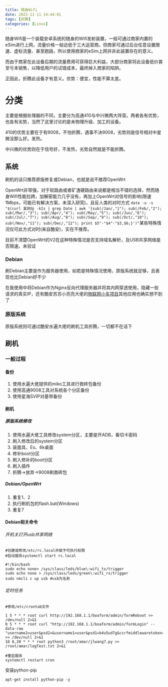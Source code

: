 ```yaml
---
title: 随身Wifi
date: 2022-11-11 14:44:01
tags: [折腾]
categories: [Linux]
---
```

随身Wifi是一个装载安卓系统的随身的Wifi发射装置，一般可通过商家内置的eSim进行上网，流量价格一般远低于三大运营商。但商家可通过后台任意设置限速、虚标流量、甚至跑路，所以使用商家的eSim上网并非此装置存在的意义。

而由于商家在此设备后期的流量费用可获得巨大利益，大部分商家将此设备低价甚至亏本销售，以降低用户的试错成本，最终掉入商家的陷阱。

正因此，折腾此设备才有意义。优势：便宜，性能不算太差。

# 分类

主要是根据处理器的不同，主要分为高通410与中兴微两大阵营。两者各有优势，也各有劣势，当然了这里讨论的是未物理升级、加工的设备。

410的优势主要在于有9008，不怕折腾，遇事不决9008，劣势则是信号相对中星微没那么好。发热。

中兴微的优势则在于信号好，不发热，劣势自然就是不能折腾。

## 系统

刷机的话只推荐原版修复或Debian，也就是说不推荐OpenWrt

OpenWrt非常强，对于软路由或者矿渣硬路由来说都是相当不错的选择，然而随身Wifi性能拉跨，加解密能力几乎没有，再加上OpenWrt对信号的影响(限速1Mbps，可能已有解决方案，未深入研究)，且反人类的对时方式 `date -u -s "$(curl 某网址 -kIs | grep Date | awk '{sub(/Jan/,"1"); sub(/Feb/,"2"); sub(/Mar/,"3"); sub(/Apr/,"4"); sub(/May/,"5"); sub(/Jun/,"6"); sub(/Jul/,"7"); sub(/Aug/,"8"); sub(/Sep/,"9"); sub(/Oct/,"10"); sub(/Nov/,"11"); sub(/Dec/,"12"); print $5"-"$4"-"$3,$6;}')"`某些特殊情况仅可此方式对时(来自酷安)，实在不推荐。

目前不清楚OpenWrt的V2在这种特殊情况是否支持域名解析，及USB共享网络是否限速。未验证

### Debian

刷Debian主要是作为服务器使用，如若是特殊情况使用，原版系统就足够，且表现也比Debian好不少

在我使用中将Debian作为Nginx反向代理服务器并将其内网穿透使用，隐藏一些请求的真实IP，还有酷安苏苏小亮亮大佬的[物联网小车项目](https://www.kancloud.cn/a813630449/ufi_car/2795165)其他应用也确实想不到了

### 原版系统

原版系统则可通过酷安水遍大佬的刷机工具折腾，一切都不在话下

## 刷机

### 一般过程

#### 备份

1. 使用水遍大佬提供的miko工具进行救砖包备份
2. 使用高通9008工具对系统各个分区备份
3. 使用星海SVIP对基带备份

#### 刷机

##### 原版系统修改

1. 使用水遍大佬工具修改system分区，主要是开ADB，看切卡密码
2. 刷入修改后的system分区
3. 装面具、Es、6k桌面
4. 修补boot分区
5. 刷入修补的boot分区
6. 刷入插件
7. 折腾->放弃->9008刷救砖包

##### Debian/OpenWrt

1. 重复1、2
2. 执行刷机包的flash.bat(Windows)
3. 重复7

#### Debian相关命令

###### 开机关灯开usb共享网络

```shell
#创建或修改/etc/rc.local并赋予可执行权限
#启动服务systemctl start rc.local

#!/bin/bash
sudo echo none> /sys/class/leds/blue\:wifi_tx/trigger
sudo echo none > /sys/class/leds/green\:wifi_rx/trigger
sudo nmcli c up usb	#usb为名称
```

###### 定时任务

```shell
#修改/etc/crontab文件

1 5 * * * root curl http://192.168.1.1/boaform/admin/formReboot >> /dev/null 2>&1
0 5 * * * root curl "http://192.168.1.1/boaform/admin/formLogin" --data-raw "username2=user&psd2=&username1=user&psd1=b4u5ud7g&csrfmiddlewaretoken=KbyUmhTLMpYj7CD2di7JKP1P3qmLlkPt&username=user&psd=b4u5ud7g" >> /dev/null 2>&1
10 8,20 * * * root python3 /root/amar/jlwang7.py >> /root/amar/logTest.txt 2>&1

#重启服务
systemctl restart cron
```

安装python-pip

```shell
apt-get install python-pip -y
```

